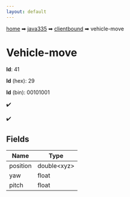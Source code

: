 ```yaml
---
layout: default
---
```


[home](/) ➡ [java335](/protocol/java335) ➡ [clientbound](/protocol/java335/clientbound) ➡ vehicle-move

# Vehicle-move

**Id**: 41

**Id** (hex): 29

**Id** (bin): 00101001

✔️

✔️

## Fields

Name | Type
---|---
position | double&lt;xyz&gt;
yaw | float
pitch | float

